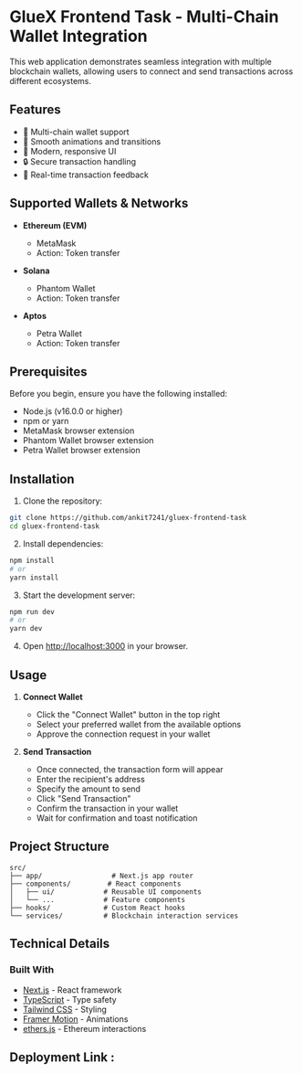 # GlueX Frontend Task - Multi-Chain Wallet Integration

This web application demonstrates seamless integration with multiple blockchain wallets, allowing users to connect and send transactions across different ecosystems.

## Features

- 🔗 Multi-chain wallet support
- 💫 Smooth animations and transitions
- 🎨 Modern, responsive UI
- 🔒 Secure transaction handling
- 🚀 Real-time transaction feedback

## Supported Wallets & Networks

- **Ethereum (EVM)**

  - MetaMask
  - Action: Token transfer

- **Solana**

  - Phantom Wallet
  - Action: Token transfer

- **Aptos**
  - Petra Wallet
  - Action: Token transfer

## Prerequisites

Before you begin, ensure you have the following installed:

- Node.js (v16.0.0 or higher)
- npm or yarn
- MetaMask browser extension
- Phantom Wallet browser extension
- Petra Wallet browser extension

## Installation

1. Clone the repository:

```bash
git clone https://github.com/ankit7241/gluex-frontend-task
cd gluex-frontend-task
```

2. Install dependencies:

```bash
npm install
# or
yarn install
```

3. Start the development server:

```bash
npm run dev
# or
yarn dev
```

4. Open [http://localhost:3000](http://localhost:3000) in your browser.

## Usage

1. **Connect Wallet**

   - Click the "Connect Wallet" button in the top right
   - Select your preferred wallet from the available options
   - Approve the connection request in your wallet

2. **Send Transaction**
   - Once connected, the transaction form will appear
   - Enter the recipient's address
   - Specify the amount to send
   - Click "Send Transaction"
   - Confirm the transaction in your wallet
   - Wait for confirmation and toast notification

## Project Structure

```
src/
├── app/                 # Next.js app router
├── components/         # React components
│   ├── ui/            # Reusable UI components
│   └── ...            # Feature components
├── hooks/             # Custom React hooks
└── services/          # Blockchain interaction services
```

## Technical Details

### Built With

- [Next.js](https://nextjs.org/) - React framework
- [TypeScript](https://www.typescriptlang.org/) - Type safety
- [Tailwind CSS](https://tailwindcss.com/) - Styling
- [Framer Motion](https://www.framer.com/motion/) - Animations
- [ethers.js](https://docs.ethers.org/) - Ethereum interactions

## Deployment Link :
